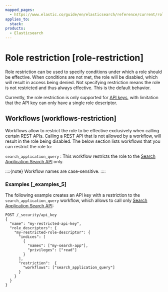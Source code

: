 ```yaml
---
mapped_pages:
  - https://www.elastic.co/guide/en/elasticsearch/reference/current/role-restriction.html
applies_to:
  stack:
products:
  - Elasticsearch
---
```


# Role restriction [role-restriction]

Role restriction can be used to specify conditions under which a role should be effective. When conditions are not met, the role will be disabled, which will result in access being denied. Not specifying restriction means the role is not restricted and thus always effective. This is the default behavior.

Currently, the role restriction is only supported for [API keys](https://www.elastic.co/docs/api/doc/elasticsearch/operation/operation-security-create-api-key), with limitation that the API key can only have a single role descriptor.


## Workflows [workflows-restriction]

Workflows allow to restrict the role to be effective exclusively when calling certain REST APIs. Calling a REST API that is not allowed by a workflow, will result in the role being disabled. The below section lists workflows that you can restrict the role to:

`search_application_query`
:   This workflow restricts the role to the [Search Application Search API](https://www.elastic.co/docs/api/doc/elasticsearch/operation/operation-search-application-search) only.

::::{note} 
Workflow names are case-sensitive.
::::



### Examples [_examples_5] 

The following example creates an API key with a restriction to the `search_application_query` workflow, which allows to call only [Search Application Search API](https://www.elastic.co/docs/api/doc/elasticsearch/operation/operation-search-application-search):

```console
POST /_security/api_key
{
  "name": "my-restricted-api-key",
  "role_descriptors": {
    "my-restricted-role-descriptor": {
      "indices": [
        {
          "names": ["my-search-app"],
          "privileges": ["read"]
        }
      ],
      "restriction":  {
        "workflows": ["search_application_query"]
      }
    }
  }
}
```


